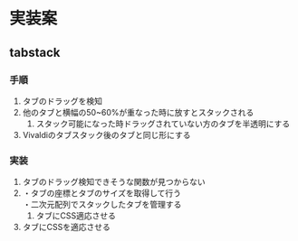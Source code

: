 # 実装案

## tabstack

### 手順

1. タブのドラッグを検知
2. 他のタブと横幅の50~60%が重なった時に放すとスタックされる
    1. スタック可能になった時ドラッグされていない方のタブを半透明にする
3. Vivaldiのタブスタック後のタブと同じ形にする

### 実装

1. タブのドラッグ検知できそうな関数が見つからない
2. ・タブの座標とタブのサイズを取得して行う  
・二次元配列でスタックしたタブを管理する
    1. タブにCSS適応させる
3. タブにCSSを適応させる
